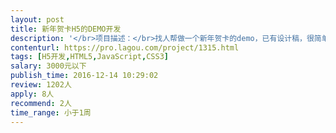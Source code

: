 ```yaml
---                
layout: post       
title: 新年贺卡H5的DEMO开发           
description: '</br>项目描述：</br>找人帮做一个新年贺卡的demo，已有设计稿，很简单的几张H5页面，不含动态效果</br></br>项目需求：</br>1.打开页面</br>2.选择贺卡模板</br>3.输入文字</br>4.上传1张图片（需要裁减到指定尺寸）</br>5.生成贺卡图片</br>6.将贺卡图保存到手机</br>'     
contenturl: https://pro.lagou.com/project/1315.html      
tags: [H5开发,HTML5,JavaScript,CSS3]            
salary: 3000元以下          
publish_time: 2016-12-14 10:29:02         
review: 1202人                   
apply: 8人                   
recommend: 2人                   
time_range: 小于1周              
---                 
```

